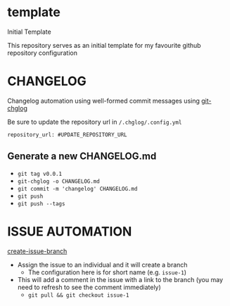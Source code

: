 # template
Initial Template

This repository serves as an initial template for my favourite github repository configuration

# CHANGELOG

Changelog automation using well-formed commit messages using [git-chglog](https://github.com/git-chglog/git-chglog)

Be sure to update the repository url in `/.chglog/.config.yml`

`repository_url: #UPDATE_REPOSITORY_URL`

## Generate a new CHANGELOG.md

* `git tag v0.0.1`
* `git-chglog -o CHANGELOG.md`
* `git commit -m 'changelog' CHANGELOG.md`
* `git push`
* `git push --tags`

# ISSUE AUTOMATION

[create-issue-branch](https://github.com/robvanderleek/create-issue-branch)

* Assign the issue to an individual and it will create a branch
  * The configuration here is for short name (e.g. `issue-1`)
* This will add a comment in the issue with a link to the branch (you may need to refresh to see the comment immediately)
  * `git pull && git checkout issue-1`